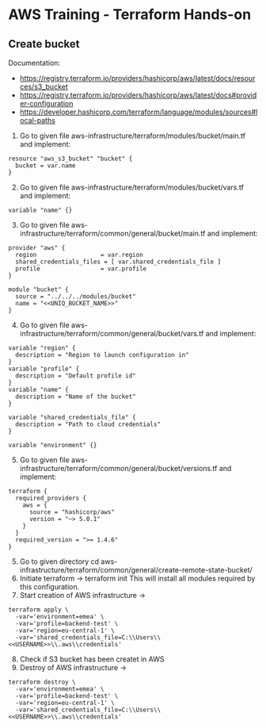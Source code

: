 # AWS Training - Terraform Hands-on
## Create bucket
Documentation:
* https://registry.terraform.io/providers/hashicorp/aws/latest/docs/resources/s3_bucket
* https://registry.terraform.io/providers/hashicorp/aws/latest/docs#provider-configuration
* https://developer.hashicorp.com/terraform/language/modules/sources#local-paths


1. Go to given file aws-infrastructure/terraform/modules/bucket/main.tf and implement:
```hcl
resource "aws_s3_bucket" "bucket" {
  bucket = var.name
}
```
2. Go to given file aws-infrastructure/terraform/modules/bucket/vars.tf and implement:
```hcl
variable "name" {}
```
3. Go to given file aws-infrastructure/terraform/common/general/bucket/main.tf and implement:
```hcl
provider "aws" {
  region                  = var.region
  shared_credentials_files = [ var.shared_credentials_file ]
  profile                 = var.profile
}

module "bucket" {
  source = "../../../modules/bucket"
  name = "<<UNIQ_BUCKET_NAME>>"
}
```
4. Go to given file aws-infrastructure/terraform/common/general/bucket/vars.tf and implement:
```hcl
variable "region" {
  description = "Region to launch configuration in"
}
variable "profile" {
  description = "Default profile id"
}
variable "name" {
  description = "Name of the bucket"
}

variable "shared_credentials_file" {
  description = "Path to cloud credentials"
}

variable "environment" {}
```
5. Go to given file aws-infrastructure/terraform/common/general/bucket/versions.tf and implement:
```hcl
terraform {
  required_providers {
    aws = {
      source = "hashicorp/aws"
      version = "~> 5.0.1"
    }
  }
  required_version = ">= 1.4.6"
}
```
5. Go to given directory
   cd aws-infrastructure/terraform/common/general/create-remote-state-bucket/
6. Initiate terraform -> terraform init  This will install all modules required by this configuration. 
7. Start creation of AWS infrastructure ->
```hcl
terraform apply \
  -var='environment=emea' \
  -var='profile=backend-test' \
  -var='region=eu-central-1' \
  -var='shared_credentials_file=C:\\Users\\<<USERNAME>>\\.aws\\credentials'

```
8. Check if S3 bucket has been createt in AWS
9. Destroy of AWS infrastructure ->
```hcl
terraform destroy \
  -var='environment=emea' \
  -var='profile=backend-test' \
  -var='region=eu-central-1' \
  -var='shared_credentials_file=C:\\Users\\<<USERNAME>>\\.aws\\credentials'
